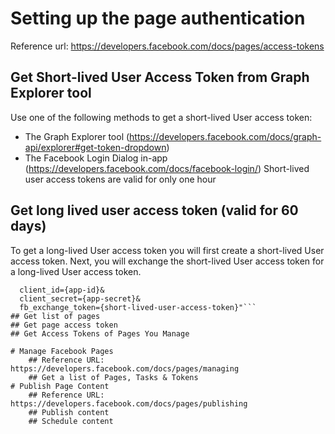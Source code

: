 # Setting up the page authentication
Reference url: https://developers.facebook.com/docs/pages/access-tokens
## Get Short-lived User Access Token from Graph Explorer tool 
Use one of the following methods to get a short-lived User access token:
* The Graph Explorer tool (https://developers.facebook.com/docs/graph-api/explorer#get-token-dropdown)
* The Facebook Login Dialog in-app (https://developers.facebook.com/docs/facebook-login/)
Short-lived user access tokens are valid for only one hour
## Get long lived user access token (valid for 60 days)
To get a long-lived User access token you will first create a short-lived User access token.
Next, you will exchange the short-lived User access token for a long-lived User access token.
```curl -i -X GET "https://graph.facebook.com/oauth/access_token?grant_type=fb_exchange_token&
  client_id={app-id}&
  client_secret={app-secret}&
  fb_exchange_token={short-lived-user-access-token}"```
## Get list of pages
## Get page access token
## Get Access Tokens of Pages You Manage

# Manage Facebook Pages
    ## Reference URL: https://developers.facebook.com/docs/pages/managing
    ## Get a list of Pages, Tasks & Tokens
# Publish Page Content
    ## Reference URL: https://developers.facebook.com/docs/pages/publishing
    ## Publish content
    ## Schedule content